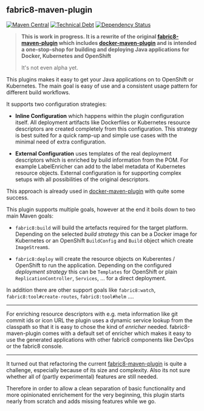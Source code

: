 ## fabric8-maven-plugin

[![Maven Central](https://maven-badges.herokuapp.com/maven-central/io.fabric8/fabric8-maven-plugin/badge.svg?style=flat-square)](https://maven-badges.herokuapp.com/maven-central/io.fabric8/fabric8-maven-plugin/)
[![Technical Debt](https://img.shields.io/sonar/https/nemo.sonarqube.org/io.fabric8:fabric8-maven-plugin-build/tech_debt.svg)](https://nemo.sonarqube.org/overview?id=io.fabric8%3Afabric8-maven-plugin-build)
[![Dependency Status](https://www.versioneye.com/java/io.fabric8:fabric8-maven-plugin-build/badge?style=flat)](https://www.versioneye.com/java/io.fabric8:fabric8-maven-plugin-build/)

> **This is work in progress. It is a rewrite of the original
>  [fabric8-maven-plugin](https://github.com/fabric8io/fabric8/tree/master/fabric8-maven-plugin)
>  which includes
>  [docker-maven-plugin](https://github.com/fabric8io/docker-maven-plugin)
>  and is intended a one-stop-shop for building and deploying Java
>  applications for Docker, Kubernetes and OpenShift**
>
> It's not even alpha yet.

This plugins makes it easy to get your Java applications on to
OpenShift or Kubernetes. The main goal is easy of use and a consistent
usage pattern for different build workflows.

It supports two configuration strategies:

* **Inline Configuration** which happens within the plugin
  configuration itself. All deployment artifacts like Dockerfiles or
  Kubernetes resource descriptors are created completely from this
  configuration. This strategy is best suited for a quick ramp-up and
  simple use cases with the minimal need of extra configuration.
  
* **External Configuration** uses templates of the real deployment
  descriptors which is enriched by build information from the POM. For
  example LabelEnricher can add to the label metadata of Kubernetes
  resource objects. External configuration is for supporting complex
  setups with all possibilities of the original descriptors.
  
This approach is already used in
[docker-maven-plugin](https://github.com/fabric8io/docker-maven-plugin)
with quite some success.

This plugin supports multiple goals, however at the end it boils down
to two main Maven goals:

* `fabric8:build` will build the artefacts required for the target
  platform. Depending on the selected *build strategy* this can be a
  Docker image for Kubernetes or an OpenShift `BuildConfig` and
  `Build` object which create `ImageStream`s. 
  
* `fabric8:deploy` will create the resource objects on
  Kuberentes / OpenShift to run the application. Depending on the
  configured *deployment strategy* this can be `Templates` for
  OpenShift or plain `ReplicationController`, `Services`, ... for a
  direct deployment.
  
In addition there are other support goals like `fabric8:watch`,
`fabric8:tool#create-routes`, `fabric8:tool#helm` ....

----

For enriching resource descriptors with e.g. meta information like git
commit ids or icon URL the plugin uses a dynamic service lookup from
the classpath so that it is easy to chose the kind of *enricher*
needed. fabric8-maven-plugin comes with a default set of enricher
which makes it easy to use the generated applications with other
fabric8 components like DevOps or the fabric8 console. 

----

It turned out that refactoring the current
[fabric8-maven-plugin](https://github.com/fabric8io/fabric8/tree/master/fabric8-maven-plugin)
is quite a challenge, especially because of its size and
complexity. Also its not sure whether all of (partly experimental)
features are still needed. 

Therefore in order to allow a clean separation of basic functionality
and more opinionated enrichement for the very beginning, this plugin
starts nearly from scratch and adds missing features while we go.
